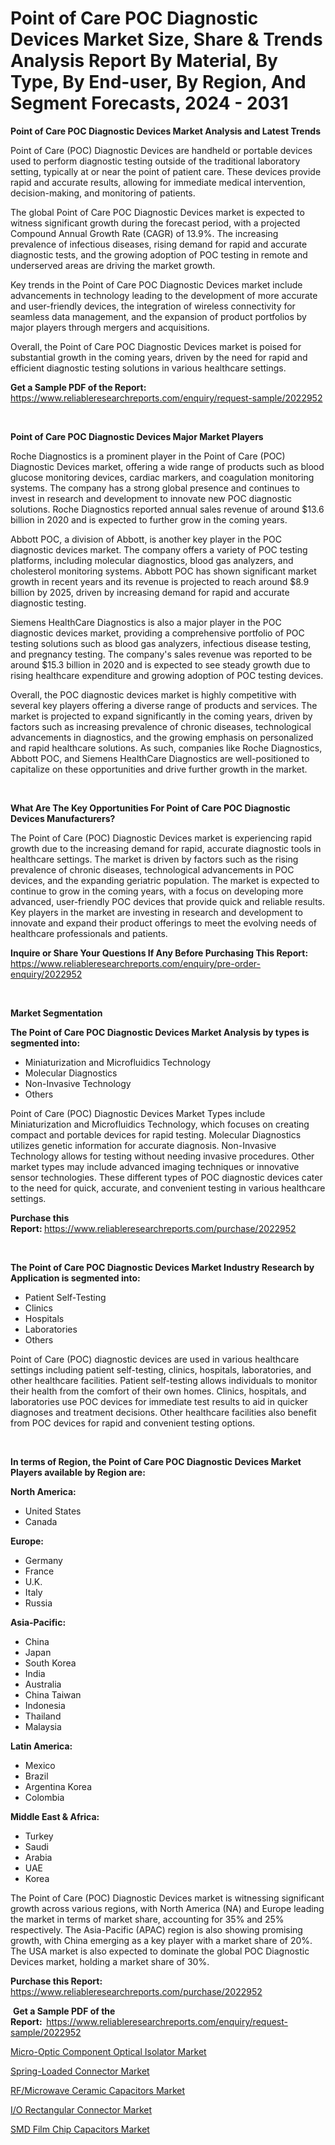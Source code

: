 <p><h1>Point of Care POC Diagnostic Devices Market Size, Share & Trends Analysis Report By Material, By Type, By End-user, By Region, And Segment Forecasts, 2024 - 2031</h1></p><p><strong>Point of Care POC Diagnostic Devices Market Analysis and Latest Trends</strong></p>
<p><p>Point of Care (POC) Diagnostic Devices are handheld or portable devices used to perform diagnostic testing outside of the traditional laboratory setting, typically at or near the point of patient care. These devices provide rapid and accurate results, allowing for immediate medical intervention, decision-making, and monitoring of patients.</p><p>The global Point of Care POC Diagnostic Devices market is expected to witness significant growth during the forecast period, with a projected Compound Annual Growth Rate (CAGR) of 13.9%. The increasing prevalence of infectious diseases, rising demand for rapid and accurate diagnostic tests, and the growing adoption of POC testing in remote and underserved areas are driving the market growth.</p><p>Key trends in the Point of Care POC Diagnostic Devices market include advancements in technology leading to the development of more accurate and user-friendly devices, the integration of wireless connectivity for seamless data management, and the expansion of product portfolios by major players through mergers and acquisitions.</p><p>Overall, the Point of Care POC Diagnostic Devices market is poised for substantial growth in the coming years, driven by the need for rapid and efficient diagnostic testing solutions in various healthcare settings.</p></p>
<p><strong>Get a Sample PDF of the Report:&nbsp;</strong> <a href="https://www.reliableresearchreports.com/enquiry/request-sample/2022952">https://www.reliableresearchreports.com/enquiry/request-sample/2022952</a></p>
<p>&nbsp;</p>
<p><strong>Point of Care POC Diagnostic Devices Major Market Players</strong></p>
<p><p>Roche Diagnostics is a prominent player in the Point of Care (POC) Diagnostic Devices market, offering a wide range of products such as blood glucose monitoring devices, cardiac markers, and coagulation monitoring systems. The company has a strong global presence and continues to invest in research and development to innovate new POC diagnostic solutions. Roche Diagnostics reported annual sales revenue of around $13.6 billion in 2020 and is expected to further grow in the coming years.</p><p>Abbott POC, a division of Abbott, is another key player in the POC diagnostic devices market. The company offers a variety of POC testing platforms, including molecular diagnostics, blood gas analyzers, and cholesterol monitoring systems. Abbott POC has shown significant market growth in recent years and its revenue is projected to reach around $8.9 billion by 2025, driven by increasing demand for rapid and accurate diagnostic testing.</p><p>Siemens HealthCare Diagnostics is also a major player in the POC diagnostic devices market, providing a comprehensive portfolio of POC testing solutions such as blood gas analyzers, infectious disease testing, and pregnancy testing. The company's sales revenue was reported to be around $15.3 billion in 2020 and is expected to see steady growth due to rising healthcare expenditure and growing adoption of POC testing devices.</p><p>Overall, the POC diagnostic devices market is highly competitive with several key players offering a diverse range of products and services. The market is projected to expand significantly in the coming years, driven by factors such as increasing prevalence of chronic diseases, technological advancements in diagnostics, and the growing emphasis on personalized and rapid healthcare solutions. As such, companies like Roche Diagnostics, Abbott POC, and Siemens HealthCare Diagnostics are well-positioned to capitalize on these opportunities and drive further growth in the market.</p></p>
<p>&nbsp;</p>
<p><strong>What Are The Key Opportunities For Point of Care POC Diagnostic Devices Manufacturers?</strong></p>
<p><p>The Point of Care (POC) Diagnostic Devices market is experiencing rapid growth due to the increasing demand for rapid, accurate diagnostic tools in healthcare settings. The market is driven by factors such as the rising prevalence of chronic diseases, technological advancements in POC devices, and the expanding geriatric population. The market is expected to continue to grow in the coming years, with a focus on developing more advanced, user-friendly POC devices that provide quick and reliable results. Key players in the market are investing in research and development to innovate and expand their product offerings to meet the evolving needs of healthcare professionals and patients.</p></p>
<p><strong>Inquire or Share Your Questions If Any Before Purchasing This Report:</strong> <a href="https://www.reliableresearchreports.com/enquiry/pre-order-enquiry/2022952">https://www.reliableresearchreports.com/enquiry/pre-order-enquiry/2022952</a></p>
<p>&nbsp;</p>
<p><strong>Market Segmentation</strong></p>
<p><strong>The Point of Care POC Diagnostic Devices Market Analysis by types is segmented into:</strong></p>
<p><ul><li>Miniaturization and Microfluidics Technology</li><li>Molecular Diagnostics</li><li>Non-Invasive Technology</li><li>Others</li></ul></p>
<p><p>Point of Care (POC) Diagnostic Devices Market Types include Miniaturization and Microfluidics Technology, which focuses on creating compact and portable devices for rapid testing. Molecular Diagnostics utilizes genetic information for accurate diagnosis. Non-Invasive Technology allows for testing without needing invasive procedures. Other market types may include advanced imaging techniques or innovative sensor technologies. These different types of POC diagnostic devices cater to the need for quick, accurate, and convenient testing in various healthcare settings.</p></p>
<p><strong>Purchase this Report:&nbsp;</strong><a href="https://www.reliableresearchreports.com/purchase/2022952">https://www.reliableresearchreports.com/purchase/2022952</a></p>
<p>&nbsp;</p>
<p><strong>The Point of Care POC Diagnostic Devices Market Industry Research by Application is segmented into:</strong></p>
<p><ul><li>Patient Self-Testing</li><li>Clinics</li><li>Hospitals</li><li>Laboratories</li><li>Others</li></ul></p>
<p><p>Point of Care (POC) diagnostic devices are used in various healthcare settings including patient self-testing, clinics, hospitals, laboratories, and other healthcare facilities. Patient self-testing allows individuals to monitor their health from the comfort of their own homes. Clinics, hospitals, and laboratories use POC devices for immediate test results to aid in quicker diagnoses and treatment decisions. Other healthcare facilities also benefit from POC devices for rapid and convenient testing options.</p></p>
<p>&nbsp;</p>
<p><strong>In terms of Region, the Point of Care POC Diagnostic Devices Market Players available by Region are:</strong></p>
<p>
    <p> <strong> North America: </strong>
        <ul>
            <li>United States</li>
            <li>Canada</li>
        </ul>
        </p> 
    <p> <strong> Europe: </strong>
        <ul>
            <li>Germany</li>
            <li>France</li>
            <li>U.K.</li>
            <li>Italy</li>
            <li>Russia</li>
        </ul>
        </p> 
    <p> <strong> Asia-Pacific: </strong>
        <ul>
            <li>China</li>
            <li>Japan</li>
            <li>South Korea</li>
            <li>India</li>
            <li>Australia</li>
            <li>China Taiwan</li>
            <li>Indonesia</li>
            <li>Thailand</li>
            <li>Malaysia</li>
        </ul>
        </p> 
    <p> <strong> Latin America: </strong>
        <ul>
            <li>Mexico</li>
            <li>Brazil</li>
            <li>Argentina Korea</li>
            <li>Colombia</li>
        </ul>
        </p> 
    <p> <strong> Middle East & Africa: </strong>
        <ul>
            <li>Turkey</li>
            <li>Saudi</li>
            <li>Arabia</li>
            <li>UAE</li>
            <li>Korea</li>
        </ul>
    </p>
    </p>
<p><p>The Point of Care (POC) Diagnostic Devices market is witnessing significant growth across various regions, with North America (NA) and Europe leading the market in terms of market share, accounting for 35% and 25% respectively. The Asia-Pacific (APAC) region is also showing promising growth, with China emerging as a key player with a market share of 20%. The USA market is also expected to dominate the global POC Diagnostic Devices market, holding a market share of 30%.</p></p>
<p><strong>Purchase this Report: </strong><a href="https://www.reliableresearchreports.com/purchase/2022952">https://www.reliableresearchreports.com/purchase/2022952</a></p>
<p>&nbsp;<strong>Get a Sample PDF of the Report:&nbsp;&nbsp;</strong><a href="https://www.reliableresearchreports.com/enquiry/request-sample/2022952">https://www.reliableresearchreports.com/enquiry/request-sample/2022952</a></p>
<p><strong></strong></p>
<p><p><a href="https://full-wildebeest-80b.notion.site/Micro-Optic-Component-Optical-Isolator-Market-Size-Share-Trends-Analysis-Report-By-Material-By-T-0bd4713e68134fa586c9d38175e5d6a8">Micro-Optic Component Optical Isolator Market</a></p><p><a href="https://flame-sidecar-702.notion.site/Spring-Loaded-Connector-Market-Research-Report-The-Key-To-Successful-Business-Strategy-Forecasted-f-e26ad654aefd4889954862ab6757057c">Spring-Loaded Connector Market</a></p><p><a href="https://view.publitas.com/reportprime-1/rf-microwave-ceramic-capacitors-market-size-evaluating-its-market-trends-growth-and-projections-2024-2031/">RF/Microwave Ceramic Capacitors Market</a></p><p><a href="https://pretty-mail-caf.notion.site/I-O-Rectangular-Connector-Market-Size-2024-2031-Global-Industrial-Analysis-Key-Geographical-Regio-fac80e4c6a1c448c89bcf0768f863f7b">I/O Rectangular Connector Market</a></p><p><a href="https://view.publitas.com/reportprime-1/smd-film-chip-capacitors-market-provides-a-comprehensive-analysis-including-a-macro-overview-of-the-market-as-well-as-micro-details-such-as-market-size-and-competitive-landscape/">SMD Film Chip Capacitors Market</a></p></p>